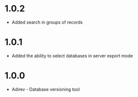 # 1.0.2

- Added search in groups of records

# 1.0.1

- Added the ability to select databases in server export mode

# 1.0.0

- Adirev - Database versioning tool

